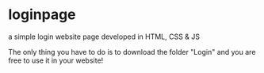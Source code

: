 # loginpage
a simple login website page developed in HTML, CSS &amp; JS

The only thing you have to do is to download the folder "Login" and you are free to use it in your website!

